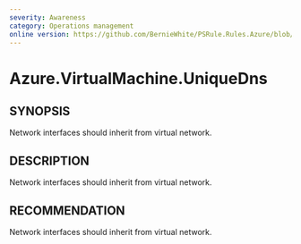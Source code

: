 ```yaml
---
severity: Awareness
category: Operations management
online version: https://github.com/BernieWhite/PSRule.Rules.Azure/blob/master/docs/rules/en-US/Azure.VirtualMachine.UniqueDns.md
---
```


# Azure.VirtualMachine.UniqueDns

## SYNOPSIS

Network interfaces should inherit from virtual network.

## DESCRIPTION

Network interfaces should inherit from virtual network.

## RECOMMENDATION

Network interfaces should inherit from virtual network.
